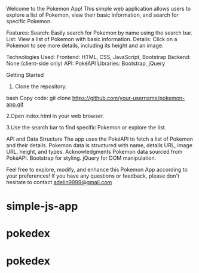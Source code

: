 
Welcome to the Pokemon App! This simple web application allows users to explore a list of Pokemon, view their basic information, and search for specific Pokemon.


Features:
Search: Easily search for Pokemon by name using the search bar.
List: View a list of Pokemon with basic information.
Details: Click on a Pokemon to see more details, including its height and an image.

Technologies Used:
Frontend: HTML, CSS, JavaScript, Bootstrap
Backend: None (client-side only)
API: PokéAPI
Libraries: Bootstrap, jQuery


Getting Started

1. Clone the repository:

bash
Copy code:
git clone https://github.com/your-username/pokemon-app.git

2.Open index.html in your web browser.

3.Use the search bar to find specific Pokemon or explore the list.

API and Data Structure
The app uses the PokéAPI to fetch a list of Pokemon and their details.
Pokemon data is structured with name, details URL, image URL, height, and types.
Acknowledgments
Pokemon data sourced from PokéAPI.
Bootstrap for styling.
jQuery for DOM manipulation.


Feel free to explore, modify, and enhance this Pokemon App according to your preferences! If you have any questions or feedback, please don't hesitate to contact adelin9999@gmail.com















# simple-js-app

# pokedex

# pokedex

